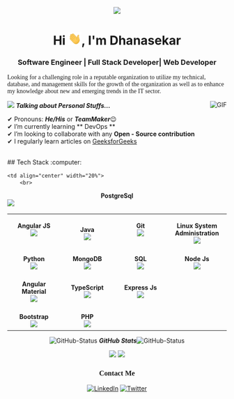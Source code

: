 <p align="center">
  <img src="https://github.com/thompsonemerson/thompsonemerson/raw/master/cover-thompson.png" height="200"/>
</p>
<h1 align="center">Hi <img src="https://raw.githubusercontent.com/ABSphreak/ABSphreak/master/gifs/Hi.gif" width="30px">, I'm Dhanasekar</h1>
<h3 align="center">Software Engineer | Full Stack Developer| Web Developer</h3>


<p style=" font-family: 'Tahoma';">Looking for a challenging role in a reputable organization to utilize my technical, database, and management skills for the growth of the organization as well as to enhance my knowledge about new and emerging trends in the IT sector.
</p>
<img align="right" alt="GIF" height="160px" src="https://media.giphy.com/media/du3J3cXyzhj75IOgvA/giphy.gif" />

<img src="https://media.giphy.com/media/ObNTw8Uzwy6KQ/giphy.gif" width="30px">&nbsp;***Talking about Personal Stuffs...***

✔ Pronouns: ***He/His*** or ***TeamMaker***😉 <br>
✔ I’m currently learning ** DevOps **<br>
✔ I’m looking to collaborate with  any **Open - Source contribution**<br>
✔ I regularly learn articles on [GeeksforGeeks](https://www.geeksforgeeks.org/) <br>


<body>
	<br>
## Tech Stack :computer:

<br>
<table>
<tbody>
 <tr>
<td align="center" width="20%">
<span><b><center>Angular JS</center></b></span> 
<img height=60px src="https://i.ibb.co/hmp59dw/angular.jpg"> 
</td>

  <td align="center" width="20%">
        <br>
<span><b><center>Java</center></b></span> 
<img height=65px src="https://i.ibb.co/LpMZCL3/png-transparent-java-programming-programming-language-computer-programming-others-miscellaneous-text.png"> </td>

<!--<td align="center" width="20%">
<span><b><center>Docker</center></b></span> 
<img height=60px src="https://encrypted-tbn0.gstatic.com/images?q=tbn%3AANd9GcTApU_6Eg4oWx3NMhLifHmNEkxjeMxfd3oGUA&usqp=CAU"> 
</td>-->

<!--<tr>-->
<!--<td align="center" width="20%">-->
<!--<span><b><center>Flask</center></b></span> -->
<!--<img height=65px src="https://www.pngitem.com/pimgs/m/159-1595977_flask-python-logo-hd-png-download.png"> -->
<!--</td>-->

<td align="center" width="20%">
<span><b><center>Git</center></b></span> 
<img height=65px src="https://git-scm.com/images/logos/downloads/Git-Logo-2Color.png"> 
</td>


<!--<td align="center" width="20%">
    <br>
<span><b><center>Jenkins</center></b></span> 
<img height=65px src="https://www.devteam.space/wp-content/uploads/2018/03/jenkins.jpg"> 
</td>-->

<!--<tr>-->
<!--<td align="center" width="20%">-->
<!--<span><b><center>Kubernetes</center></b></span> -->
<!--<img height=65px src="https://d15shllkswkct0.cloudfront.net/wp-content/blogs.dir/1/files/2019/05/Kubernetes_New.png"> -->
<!--</td>-->

<td align="center" width="20%">
        <br>
<span><b><center>Linux System Administration</center></b></span> 
<img height=65px src="https://upload.wikimedia.org/wikipedia/commons/a/af/Tux.png"> 
</td>
	</tr>



<td align="center" width="20%">
        <br>
<span><b><center>Python</center></b></span> 
<img height=65px src="https://www.python.org/static/community_logos/python-logo.png"> 
</td>

<!--<tr>-->
<td align="center" width="20%">
        <br>
<span><b><center>MongoDB</center></b></span> 
<img height=65px src="https://www.logolynx.com/images/logolynx/d5/d50b83324fb4fbab14cdfaf47409115b.jpeg"> 
</td>

<!--<td align="center" width="20%">-->
<!--<span><b><center>Nginx</center></b></span> -->
<!--<img height=65px src="http://www.myiconfinder.com/uploads/iconsets/256-256-cf2ed3956a3a1484f83ed20d7e987f21.png"> -->
<!--</td>-->


<td align="center" width="20%">
    <br>
<span><b><center>SQL</center></b></span> 
<img height=65px src="https://i0.wp.com/www.complexsql.com/wp-content/uploads/2017/01/sql-logo.jpg?ssl=1"> 
</td>
<td align="center" width="20%">
        <br>
<span><b><center>Node Js</center></b></span> 
<img height=65px src="https://i.ibb.co/mhZF85f/node.png"> 
</td>
	<tr>
<td align="center" width="20%">
        <br>
<span><b><center>Angular Material</center></b></span> 
<img height=65px src="https://i.ibb.co/vLM6MDy/angular-material.png"> 
</td>

<td align="center" width="20%">
        <br>
<span><b><center>TypeScript</center></b></span> 
<img height=65px src="https://i.ibb.co/NrHLprs/vscode-icons-type-typescript-1324451507894042344.png"> 
</td>



    <td align="center" width="20%">
        <br>
<span><b><center>PostgreSql</center></b></span> 
<img height=65px src="https://i.ibb.co/T027Ljn/post.png"> 
</td>
<td align="center" width="20%">
        <br>
<span><b><center>Express Js</center></b></span> 
<img height=65px src="https://i.ibb.co/sbQL5LY/express.png"> 
</td>
	</tr>
		<tr>
<td align="center" width="20%">
        <br>
<span><b><center>Bootstrap</center></b></span> 
<img height=65px src="https://i.ibb.co/MgghTjy/bootstrap.jpg"> 
</td>
<td align="center" width="20%">
<br>
<span><b><center>PHP</center></b></span> 
<img height=65px src="https://i.ibb.co/pnZ9MsV/download.png"> 
</td>
</tr>


</tbody>
</table>
<div align="center">
<img src="https://media.giphy.com/media/8UHRm5oY4k4FDxq5QG/giphy.gif" width="30px" alt="GitHub-Status"/>&nbsp;<i><b>GitHub Stats</b></i><img src="https://media.giphy.com/media/8UHRm5oY4k4FDxq5QG/giphy.gif" width="30px" alt="GitHub-Status"/></p>
</div>

<p align="center" style=" font-family: 'Tahoma';">
<img height="180em" src="https://github-readme-stats.vercel.app/api?username=dhanasekar-selvam&show_icons=true&theme=dracula&include_all_commits=true&count_private=true" />
<img height="180em" src="https://github-readme-stats-eight-theta.vercel.app/api/top-langs/?username=dhanasekar-selvam&layout=compact&langs_count=8&theme=dracula"/>
</p>

<h3 align="center" style=" font-family: 'Tahoma';"><b>Contact Me</b></h3>

<p align="center">
	<a href="https://www.linkedin.com/in/dhanasekar-selvam-161a68192/"><img src="https://img.icons8.com/bubbles/50/000000/linkedin.png" alt="LinkedIn"/></a>
	<a href="https://twitter.com/Dhanase48361399"><img src="https://img.icons8.com/bubbles/50/000000/twitter.png" alt="Twitter"/></a>

</p>




